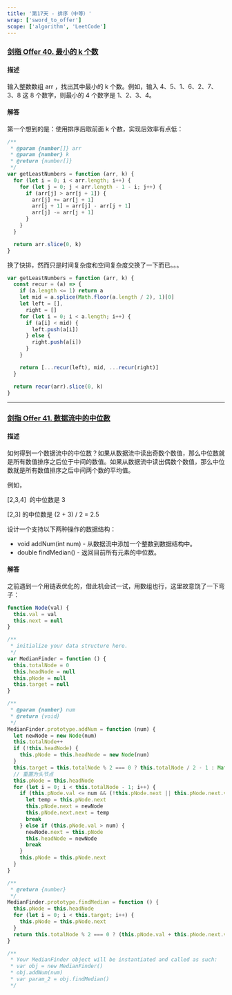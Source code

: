 ```yaml
---
title: '第17天 - 排序（中等）'
wrap: ['sword_to_offer']
scope: ['algorithm', 'LeetCode']
---
```


### [剑指 Offer 40. 最小的 k 个数](https://leetcode-cn.com/problems/zui-xiao-de-kge-shu-lcof/)

#### 描述

输入整数数组 arr ，找出其中最小的 k 个数。例如，输入 4、5、1、6、2、7、3、8 这 8 个数字，则最小的 4 个数字是 1、2、3、4。

#### 解答

第一个想到的是：使用排序后取前面 k 个数，实现后效率有点低：

```javascript
/**
 * @param {number[]} arr
 * @param {number} k
 * @return {number[]}
 */
var getLeastNumbers = function (arr, k) {
  for (let i = 0; i < arr.length; i++) {
    for (let j = 0; j < arr.length - 1 - i; j++) {
      if (arr[j] > arr[j + 1]) {
        arr[j] += arr[j + 1]
        arr[j + 1] = arr[j] - arr[j + 1]
        arr[j] -= arr[j + 1]
      }
    }
  }

  return arr.slice(0, k)
}
```

换了快排，然而只是时间复杂度和空间复杂度交换了一下而已。。。

```javascript
var getLeastNumbers = function (arr, k) {
  const recur = (a) => {
    if (a.length <= 1) return a
    let mid = a.splice(Math.floor(a.length / 2), 1)[0]
    let left = [],
      right = []
    for (let i = 0; i < a.length; i++) {
      if (a[i] < mid) {
        left.push(a[i])
      } else {
        right.push(a[i])
      }
    }

    return [...recur(left), mid, ...recur(right)]
  }

  return recur(arr).slice(0, k)
}
```

---

### [剑指 Offer 41. 数据流中的中位数](https://leetcode-cn.com/problems/shu-ju-liu-zhong-de-zhong-wei-shu-lcof/)

#### 描述

如何得到一个数据流中的中位数？如果从数据流中读出奇数个数值，那么中位数就是所有数值排序之后位于中间的数值。如果从数据流中读出偶数个数值，那么中位数就是所有数值排序之后中间两个数的平均值。

例如，

[2,3,4]  的中位数是 3

[2,3] 的中位数是 (2 + 3) / 2 = 2.5

设计一个支持以下两种操作的数据结构：

- void addNum(int num) - 从数据流中添加一个整数到数据结构中。
- double findMedian() - 返回目前所有元素的中位数。

#### 解答

之前遇到一个用链表优化的，借此机会试一试，用数组也行，这里故意饶了一下弯子：

```javascript
function Node(val) {
  this.val = val
  this.next = null
}

/**
 * initialize your data structure here.
 */
var MedianFinder = function () {
  this.totalNode = 0
  this.headNode = null
  this.pNode = null
  this.target = null
}

/**
 * @param {number} num
 * @return {void}
 */
MedianFinder.prototype.addNum = function (num) {
  let newNode = new Node(num)
  this.totalNode++
  if (!this.headNode) {
    this.pNode = this.headNode = new Node(num)
  }
  this.target = this.totalNode % 2 === 0 ? this.totalNode / 2 - 1 : Math.floor(this.totalNode / 2)
  // 重置为头节点
  this.pNode = this.headNode
  for (let i = 0; i < this.totalNode - 1; i++) {
    if (this.pNode.val <= num && (!this.pNode.next || this.pNode.next.val > num)) {
      let temp = this.pNode.next
      this.pNode.next = newNode
      this.pNode.next.next = temp
      break
    } else if (this.pNode.val > num) {
      newNode.next = this.pNode
      this.headNode = newNode
      break
    }
    this.pNode = this.pNode.next
  }
}

/**
 * @return {number}
 */
MedianFinder.prototype.findMedian = function () {
  this.pNode = this.headNode
  for (let i = 0; i < this.target; i++) {
    this.pNode = this.pNode.next
  }
  return this.totalNode % 2 === 0 ? (this.pNode.val + this.pNode.next.val) / 2 : this.pNode.val
}

/**
 * Your MedianFinder object will be instantiated and called as such:
 * var obj = new MedianFinder()
 * obj.addNum(num)
 * var param_2 = obj.findMedian()
 */
```
